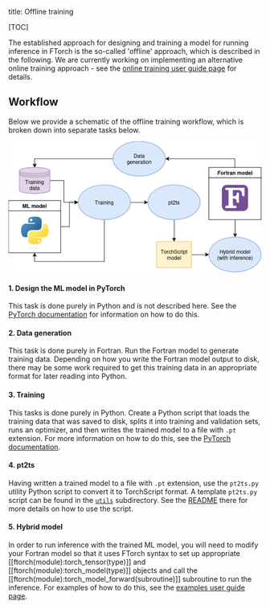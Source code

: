 title: Offline training

[TOC]

The established approach for designing and training a model for running
inference in FTorch is the so-called 'offline' approach, which is described in
the following. We are currently working on implementing an alternative online
training approach - see the
[online training user guide page](|page|/usage/online.html) for details.

## Workflow

Below we provide a schematic of the offline training workflow, which is broken
down into separate tasks below.

![schematic](offline.png "Offline training schematic")

#### 1. Design the ML model in PyTorch

This task is done purely in Python and is not described here. See the
[PyTorch documentation](https://pytorch.org/tutorials/beginner/introyt/modelsyt_tutorial.html) for information on how to do this.

#### 2. Data generation

This task is done purely in Fortran. Run the Fortran model to generate training
data. Depending on how you write the Fortran model output to disk, there may be
some work required to get this training data in an appropriate format for later
reading into Python.

#### 3. Training

This tasks is done purely in Python. Create a Python script that loads the
training data that was saved to disk, splits it into training and validation
sets, runs an optimizer, and then writes the trained model to a file with `.pt`
extension. For more information on how to do this, see the
[PyTorch documentation](https://pytorch.org/tutorials/beginner/introyt/trainingyt.html).

#### 4. pt2ts

Having written a trained model to a file with `.pt` extension, use the
`pt2ts.py` utility Python script to convert it to TorchScript format. A template
`pt2ts.py` script can be found in the
[`utils`](https://github.com/Cambridge-ICCS/FTorch/tree/main/utils)
subdirectory. See the
[README](https://github.com/Cambridge-ICCS/FTorch/blob/main/utils/README.md)
there for more details on how to use the script.

#### 5. Hybrid model

In order to run inference with the trained ML model, you will need to modify
your Fortran model so that it uses FTorch syntax to set up appropriate
[[ftorch(module):torch_tensor(type)]] and [[ftorch(module):torch_model(type)]]
objects and call the [[ftorch(module):torch_model_forward(subroutine)]]
subroutine to run the inference. For examples of how to do this, see the
[examples user guide page](|page|examples/index.html).
